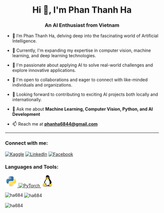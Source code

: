 <h1 align="center">Hi 👋, I'm Phan Thanh Ha</h1>
<h3 align="center">An AI Enthusiast from Vietnam</h3>

- 🔭 I’m Phan Thanh Ha, delving deep into the fascinating world of Artificial Intelligence.
  
- 🌱 Currently, I'm expanding my expertise in computer vision, machine learning, and deep learning technologies.

- 👀 I'm passionate about applying AI to solve real-world challenges and explore innovative applications.

- 👯 I'm open to collaborations and eager to connect with like-minded individuals and organizations.

- 🤝 Looking forward to contributing to exciting AI projects both locally and internationally.

- 💬 Ask me about **Machine Learning, Computer Vision, Python, and AI Development**

- 📫 Reach me at **phanha6844@gmail.com**

---

<h3 align="left">Connect with me:</h3>
<p align="left">
  <a href="https://www.kaggle.com/phanha6844" target="blank"><img align="center" src="https://raw.githubusercontent.com/rahuldkjain/github-profile-readme-generator/master/src/images/icons/Social/kaggle.svg" alt="Kaggle" height="30" width="40" /></a>
  <a href="https://www.linkedin.com/in/phan-thanh-ha-763426313/" target="blank"><img align="center" src="https://raw.githubusercontent.com/rahuldkjain/github-profile-readme-generator/master/src/images/icons/Social/linked-in-alt.svg" alt="LinkedIn" height="30" width="40" /></a>
  <a href="https://www.facebook.com/ha06082004/" target="blank"><img align="center" src="https://raw.githubusercontent.com/rahuldkjain/github-profile-readme-generator/master/src/images/icons/Social/facebook.svg" alt="Facebook" height="30" width="40" /></a>
</p>

<h3 align="left">Languages and Tools:</h3>
<p align="left"> 
  <a href="https://www.python.org/" target="_blank" rel="noreferrer"> <img src="https://raw.githubusercontent.com/devicons/devicon/master/icons/python/python-original.svg" alt="Python" width="40" height="40"/> </a>
  <a href="https://pytorch.org/" target="_blank" rel="noreferrer"> <img src="https://www.vectorlogo.zone/logos/pytorch/pytorch-icon.svg" alt="PyTorch" width="40" height="40"/> </a>
  <a href="https://www.linux.org/" target="_blank" rel="noreferrer"> <img src="https://raw.githubusercontent.com/devicons/devicon/master/icons/linux/linux-original.svg" alt="Linux" width="40" height="40"/> </a>
</p>

<p><img align="left" src="https://github-readme-stats.vercel.app/api/top-langs?username=ha684&show_icons=true&locale=en&layout=compact" alt="ha684" /></p>

<p>&nbsp;<img align="center" src="https://github-readme-stats.vercel.app/api?username=ha684&show_icons=true&locale=en" alt="ha684" /></p>

<p><img align="center" src="https://github-readme-streak-stats.herokuapp.com/?user=ha684&" alt="ha684" /></p>

